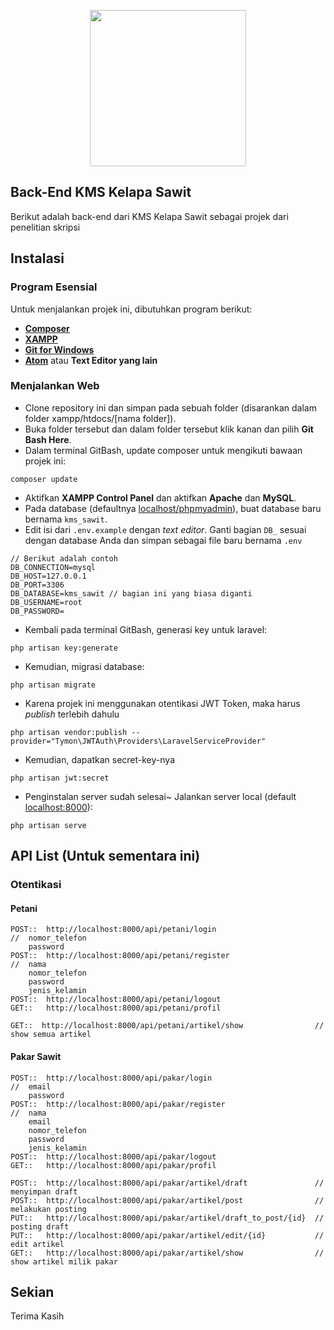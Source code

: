 <p align="center"><img src="https://media1.tenor.com/images/862030c843d89b2a1df48fc6bc8b6fea/tenor.gif?itemid=13246388" height=250px></p>


## Back-End KMS Kelapa Sawit

Berikut adalah back-end dari KMS Kelapa Sawit sebagai projek dari penelitian skripsi

## Instalasi 

### Program Esensial
Untuk menjalankan projek ini, dibutuhkan program berikut:

- **[Composer](https://getcomposer.org/download/)**
- **[XAMPP](https://www.apachefriends.org/download.html)**
- **[Git for Windows](https://gitforwindows.org/)**
- **[Atom](https://atom.io/)** atau **Text Editor yang lain**

### Menjalankan Web

- Clone repository ini dan simpan pada sebuah folder (disarankan dalam folder xampp/htdocs/[nama folder]).
- Buka folder tersebut dan dalam folder tersebut klik kanan dan pilih **Git Bash Here**.
- Dalam terminal GitBash, update composer untuk mengikuti bawaan projek ini:
```
composer update
```
- Aktifkan **XAMPP Control Panel** dan aktifkan **Apache** dan **MySQL**.
- Pada database (defaultnya [localhost/phpmyadmin](http://localhost/phpmyadmin)), buat database baru bernama `kms_sawit`.
- Edit isi dari `.env.example` dengan *text editor*. Ganti bagian `DB_` sesuai dengan database Anda dan simpan sebagai file baru bernama `.env`
```
// Berikut adalah contoh
DB_CONNECTION=mysql
DB_HOST=127.0.0.1
DB_PORT=3306
DB_DATABASE=kms_sawit // bagian ini yang biasa diganti
DB_USERNAME=root
DB_PASSWORD=
```
- Kembali pada terminal GitBash, generasi key untuk laravel:
```
php artisan key:generate
```
- Kemudian, migrasi database:
```
php artisan migrate
```
- Karena projek ini menggunakan otentikasi JWT Token, maka harus *publish* terlebih dahulu
```
php artisan vendor:publish --provider="Tymon\JWTAuth\Providers\LaravelServiceProvider"
```
- Kemudian, dapatkan secret-key-nya
```
php artisan jwt:secret
```
- Penginstalan server sudah selesai~ Jalankan server local (default [localhost:8000](http://localhost:8000/)):
```
php artisan serve
```

## API List (Untuk sementara ini)

### Otentikasi
#### Petani
```
POST::  http://localhost:8000/api/petani/login
//  nomor_telefon
    password
POST::  http://localhost:8000/api/petani/register
//  nama
    nomor_telefon
    password
    jenis_kelamin
POST::  http://localhost:8000/api/petani/logout
GET::   http://localhost:8000/api/petani/profil

GET::  http://localhost:8000/api/petani/artikel/show                // show semua artikel
```

#### Pakar Sawit

```
POST::  http://localhost:8000/api/pakar/login
//  email
    password
POST::  http://localhost:8000/api/pakar/register
//  nama
    email
    nomor_telefon
    password
    jenis_kelamin
POST::  http://localhost:8000/api/pakar/logout
GET::   http://localhost:8000/api/pakar/profil

POST::  http://localhost:8000/api/pakar/artikel/draft               // menyimpan draft
POST::  http://localhost:8000/api/pakar/artikel/post                // melakukan posting
PUT::   http://localhost:8000/api/pakar/artikel/draft_to_post/{id}  // posting draft
PUT::   http://localhost:8000/api/pakar/artikel/edit/{id}           // edit artikel
GET::   http://localhost:8000/api/pakar/artikel/show                // show artikel milik pakar
```

## Sekian

Terima Kasih

